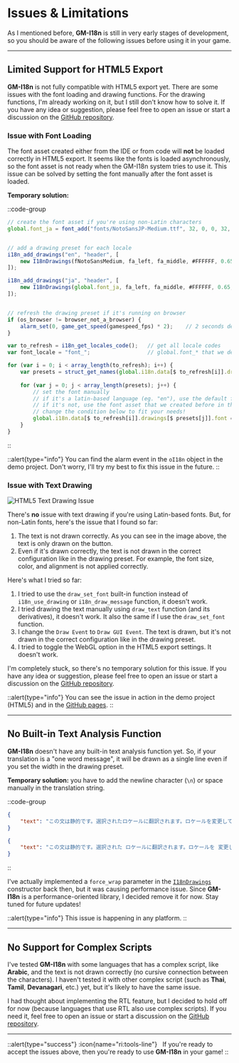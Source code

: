 # Issues & Limitations

As I mentioned before, **GM-I18n** is still in very early stages of development, so you should be aware of the following issues before using it in your game.

---

## Limited Support for HTML5 Export

**GM-I18n** is not fully compatible with HTML5 export yet. There are some issues with the font loading and drawing functions. For the drawing functions, I'm already working on it, but I still don't know how to solve it. If you have any idea or suggestion, please feel free to open an issue or start a discussion on the [GitHub repository](https://github.com/undervolta/GM-I18n).

### Issue with Font Loading

The font asset created either from the IDE or from code will **not** be loaded correctly in HTML5 export. It seems like the fonts is loaded asynchronously, so the font asset is not ready when the GM-I18n system tries to use it. This issue can be solved by setting the font manually after the font asset is loaded. 

**Temporary solution:**

::code-group
```js [Create]
// create the font asset if you're using non-Latin characters
global.font_ja = font_add("fonts/NotoSansJP-Medium.ttf", 32, 0, 0, 32, 127);    


// add a drawing preset for each locale
i18n_add_drawings("en", "header", [
    new I18nDrawings(fNotoSansMedium, fa_left, fa_middle, #FFFFFF, 0.65, 0, 1)
]);

i18n_add_drawings("ja", "header", [
    new I18nDrawings(global.font_ja, fa_left, fa_middle, #FFFFFF, 0.65, 0, 1)
]);


// refresh the drawing preset if it's running on browser
if (os_browser != browser_not_a_browser) {
    alarm_set(0, game_get_speed(gamespeed_fps) * 2);	// 2 seconds delay, change it to your needs
}
```

```js [Alarm 0]
var to_refresh = i18n_get_locales_code();   // get all locale codes
var font_locale = "font_";				    // global.font_* that we declared before

for (var i = 0; i < array_length(to_refresh); i++) {
    var presets = struct_get_names(global.i18n.data[$ to_refresh[i]].drawings);     // get all drawing presets
    
    for (var j = 0; j < array_length(presets); j++) {
        // set the font manually
        // if it's a latin-based language (eg. "en"), use the default font asset 
        // if it's not, use the font asset that we created before in the global.font_*
        // change the condition below to fit your needs!
        global.i18n.data[$ to_refresh[i]].drawings[$ presets[j]].font = (to_refresh[i] == "en") ? fNotoSansMedium : variable_global_get(font_locale + to_refresh[i]);
    }
}
```
::

::alert{type="info"}
You can find the alarm event in the `oI18n` object in the demo project. Don't worry, I'll try my best to fix this issue in the future.
::

### Issue with Text Drawing

<img src="/img/bug-1.webp" alt="HTML5 Text Drawing Issue" loading="lazy" class="max-w-100 h-auto" />

There's **no** issue with text drawing if you're using Latin-based fonts. But, for non-Latin fonts, here's the issue that I found so far:

1. The text is not drawn correctly. As you can see in the image above, the text is only drawn on the button. 
2. Even if it's drawn correctly, the text is not drawn in the correct configuration like in the drawing preset. For example, the font size, color, and alignment is not applied correctly.

Here's what I tried so far:

1. I tried to use the `draw_set_font` built-in function instead of `i18n_use_drawing` or `i18n_draw_message` function, it doesn't work. 
2. I tried drawing the text manually using `draw_text` function (and its derivatives), it doesn't work. It also the same if I use the `draw_set_font` function.
3. I change the `Draw Event` to `Draw GUI Event`. The text is drawn, but it's not drawn in the correct configuration like in the drawing preset. 
4. I tried to toggle the WebGL option in the HTML5 export settings. It doesn't work. 

I'm completely stuck, so there's no temporary solution for this issue. If you have any idea or suggestion, please feel free to open an issue or start a discussion on the [GitHub repository](https://github.com/undervolta/GM-I18n).

::alert{type="info"}
You can see the issue in action in the demo project (HTML5) and in the [GitHub pages](https://undervolta.github.io/GM-I18n).
::

---

## No Built-in Text Analysis Function

**GM-I18n** doesn't have any built-in text analysis function yet. So, if your translation is a "one word message", it will be drawn as a single line even if you set the width in the drawing preset. 

**Temporary solution:** you have to add the newline character (`\n`) or space manually in the translation string.

::code-group
```json [before]
{
    "text": "この文は静的です。選択されたロケールに翻訳されます。ロケールを変更してもこの文には影響しません。"
}
```

```json [after]
{
    "text": "この文は静的です。選択された ロケールに翻訳されます。ロケールを 変更してもこの文には影響しません。"
}
```
::

I've actually implemented a `force_wrap` parameter in the [`I18nDrawings`](/v0/api-reference/constructors#i18ndrawings) constructor back then, but it was causing performance issue. Since **GM-I18n** is a performance-oriented library, I decided remove it for now. Stay tuned for future updates!

::alert{type="info"}
This issue is happening in any platform. 
::

---

## No Support for Complex Scripts

I've tested **GM-I18n** with some languages that has a complex script, like **Arabic**, and the text is not drawn correctly (no cursive connection between the characters). I haven't tested it with other complex script (such as **Thai**, **Tamil**, **Devanagari**, etc.) yet, but it's likely to have the same issue. 

I had thought about implementing the RTL feature, but I decided to hold off for now (because languages that use RTL also use complex scripts). If you need it, feel free to open an issue or start a discussion on the [GitHub repository](https://github.com/undervolta/GM-I18n).

---

::alert{type="success"}
:icon{name="ri:tools-line"} &nbsp; If you're ready to accept the issues above, then you're ready to use **GM-I18n** in your game!
::
